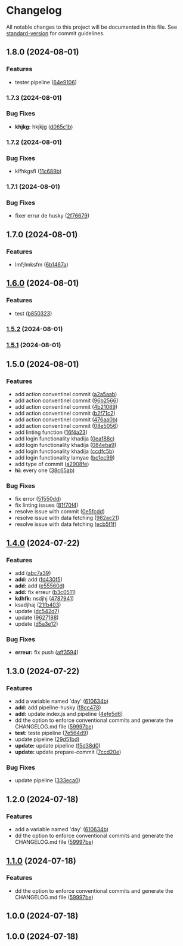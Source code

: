 # Changelog

All notable changes to this project will be documented in this file. See [standard-version](https://github.com/conventional-changelog/standard-version) for commit guidelines.

## 1.8.0 (2024-08-01)


### Features

* tester pipeline ([64e9106](https://github.com/khadija-AC/project/commit/64e9106a9ccdd4932578f9c2dc13648ddd7ede94))

### 1.7.3 (2024-08-01)


### Bug Fixes

* **khjkg:** hkjkjg ([d065c1b](https://github.com/khadija-AC/project/commit/d065c1b7ced337f13cba309747747f896a208f2b))

### 1.7.2 (2024-08-01)


### Bug Fixes

* klfhkgsfi ([11c689b](https://github.com/khadija-AC/project/commit/11c689b4ce16e42fb3b2d069be895685b9f2a4d8))

### 1.7.1 (2024-08-01)


### Bug Fixes

* fixer errur de husky ([2f76679](https://github.com/khadija-AC/project/commit/2f76679d5233cd3a912421771c4d30d5b92a2143))

## 1.7.0 (2024-08-01)


### Features

* lmf;lmksfm ([6b1467a](https://github.com/khadija-AC/project/commit/6b1467a8dd24c9725a77d5ab8810cec24fe6c2a6))

## [1.6.0](https://github.com/khadija-AC/project/compare/v1.5.2...v1.6.0) (2024-08-01)


### Features

* test ([b850323](https://github.com/khadija-AC/project/commit/b850323119a8748b9420cb7814e8ed1c430cc6fe))

### [1.5.2](https://github.com/khadija-AC/project/compare/v1.5.1...v1.5.2) (2024-08-01)

### [1.5.1](https://github.com/khadija-AC/project/compare/v1.5.0...v1.5.1) (2024-08-01)

## 1.5.0 (2024-08-01)


### Features

* add action conventinel commit ([a2a5aab](https://github.com/khadija-AC/project/commit/a2a5aab7fc66409b2fcdac3d8268b7bfe26bd18a))
* add action conventinel commit ([96b2566](https://github.com/khadija-AC/project/commit/96b2566215abe8f6d4de65090f4a63267c6fdda1))
* add action conventinel commit ([4b21089](https://github.com/khadija-AC/project/commit/4b21089d6823ce5a33c8cd2ddb5ace106c884ab6))
* add action conventinel commit ([b2f71c2](https://github.com/khadija-AC/project/commit/b2f71c2a1717537087b43e5a682b349c3128b2c3))
* add action conventinel commit ([476aa0b](https://github.com/khadija-AC/project/commit/476aa0bbd51815d41a63d62bdef25aaa80e07b8f))
* add action conventinel commit ([08e5056](https://github.com/khadija-AC/project/commit/08e50564e8f3968b10c9fb69ff12b8e868833850))
* add linting function ([16f4a23](https://github.com/khadija-AC/project/commit/16f4a236a332d337436f8efa628dd5ca55f8fdfb))
* add login functionality khadija ([0eaf88c](https://github.com/khadija-AC/project/commit/0eaf88c137750b504d4e4f9725b55d135245023f))
* add login functionality khadija ([084eba9](https://github.com/khadija-AC/project/commit/084eba962c809975d83edf4dca669756bee82453))
* add login functionality khadija ([ccdfc5b](https://github.com/khadija-AC/project/commit/ccdfc5bdc32d167783ffa90af926cc99a04b3daa))
* add login functionality lamyae ([bc1ec99](https://github.com/khadija-AC/project/commit/bc1ec9996bf921fb0918877006e4583f0f0cae42))
* add type of commit ([a2908fe](https://github.com/khadija-AC/project/commit/a2908fe02588ec2ba467a76f821214ffaf4b7566))
* **hi:** every one ([38c65ab](https://github.com/khadija-AC/project/commit/38c65abe12e2434245c2c7586a6556207b5a0dff))


### Bug Fixes

* fix error ([51550dd](https://github.com/khadija-AC/project/commit/51550dd1351377192391d943685870a118f3ff5c))
* fix linting issues ([81f70f4](https://github.com/khadija-AC/project/commit/81f70f49f08814aa6c885361c2879931cf62f05f))
* resolve issue with commit ([0e5fcdd](https://github.com/khadija-AC/project/commit/0e5fcddea7287350ef1bbf8ee2dd574e27630af4))
* resolve issue with data fetching ([982ac21](https://github.com/khadija-AC/project/commit/982ac2122d98972835d51c57b1d63a4e672cfaf9))
* resolve issue with data fetching ([ecb5f1f](https://github.com/khadija-AC/project/commit/ecb5f1fb1f3681750e69439f852ead62091e4d75))

## [1.4.0](https://github.com/khadija-AC/husky-project/compare/v1.3.0...v1.4.0) (2024-07-22)

### Features

- add ([abc7a39](https://github.com/khadija-AC/husky-project/commit/abc7a395a3776fd04f1aa73194bb0628d989c6d5))
- **add:** add ([fd430f5](https://github.com/khadija-AC/husky-project/commit/fd430f52df0392ceee03dc5f9f464afffe3fae8a))
- **add:** add ([e55560d](https://github.com/khadija-AC/husky-project/commit/e55560d52e43bd24bd51c54395dca83ec4ead4e2))
- **add:** fix erreur ([b3c0511](https://github.com/khadija-AC/husky-project/commit/b3c05118f041d342954d642c131a1a2af5ab6a41))
- **kdhfk:** nsdjhj ([4787941](https://github.com/khadija-AC/husky-project/commit/478794130d29bfd984896ca56da7975e4a8abaef))
- ksadjhaj ([21fb403](https://github.com/khadija-AC/husky-project/commit/21fb403a33144595813302ca2cdc13cbd196e1c3))
- update ([dc542d7](https://github.com/khadija-AC/husky-project/commit/dc542d7fd6bf61e86e1defdc20348fbfbdcd2a55))
- update ([9627188](https://github.com/khadija-AC/husky-project/commit/962718890a88a937c17ebefb3e952d55e0bba9f0))
- update ([d5a3e12](https://github.com/khadija-AC/husky-project/commit/d5a3e12dfc0abb18cac80877ef99054bf83e08d1))

### Bug Fixes

- **erreur:** fix push ([aff3594](https://github.com/khadija-AC/husky-project/commit/aff35946e1722114df48e1330d859a90f9542374))

## 1.3.0 (2024-07-22)

### Features

- add a variable named 'day' ([610634b](https://github.com/khadija-AC/husky-project/commit/610634b0af35e38246ad5afd3f3f016318983553))
- **add:** add pipeline-husky ([f8cc478](https://github.com/khadija-AC/husky-project/commit/f8cc478c55da4ad2ebb8336735420587983abbd1))
- **add:** update index.js and pipeline ([4efe5d6](https://github.com/khadija-AC/husky-project/commit/4efe5d66eec18a38f2baa03052192e67bde3970c))
- dd the option to enforce conventional commits and generate the CHANGELOG.md file ([59997be](https://github.com/khadija-AC/husky-project/commit/59997bee2e2f0e11ca7b964ec70fa2dde94846c4))
- **test:** teste pipeline ([7e564d9](https://github.com/khadija-AC/husky-project/commit/7e564d9c07fb80e69014aea1d98f9a02839943e6))
- update pipeline ([29d51bd](https://github.com/khadija-AC/husky-project/commit/29d51bd6764f674fe3fe7625f3c0b14afd485cb9))
- **update:** update pipeline ([f5d38d0](https://github.com/khadija-AC/husky-project/commit/f5d38d0ce73c40e47d0dd8631642898466d10674))
- **update:** update prepare-commit ([7ccd20e](https://github.com/khadija-AC/husky-project/commit/7ccd20e2bf604d1a98981338ea18189c925935eb))

### Bug Fixes

- update pipeline ([333eca0](https://github.com/khadija-AC/husky-project/commit/333eca06eb80b64d906b84d9baaf87e43addbf2c))

## 1.2.0 (2024-07-18)

### Features

- add a variable named 'day' ([610634b](https://github.com/khadija-AC/test/commit/610634b0af35e38246ad5afd3f3f016318983553))
- dd the option to enforce conventional commits and generate the CHANGELOG.md file ([59997be](https://github.com/khadija-AC/test/commit/59997bee2e2f0e11ca7b964ec70fa2dde94846c4))

## [1.1.0](https://github.com/khadija-AC/test/compare/v1.0.0...v1.1.0) (2024-07-18)

### Features

- dd the option to enforce conventional commits and generate the CHANGELOG.md file ([59997be](https://github.com/khadija-AC/test/commit/59997bee2e2f0e11ca7b964ec70fa2dde94846c4))

## 1.0.0 (2024-07-18)

## 1.0.0 (2024-07-18)
